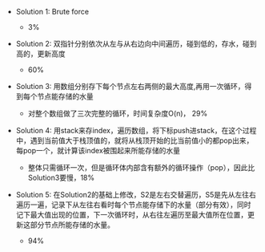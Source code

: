 - Solution 1: Brute force
  - 3%
  
- Solution 2: 双指针分别依次从左与从右边向中间遍历，碰到低的，存水，碰到高的，更新高度
  - 60%

- Solution 3: 用数组分别存下每个节点左右两侧的最大高度,再用一次循环，得到每个节点能存储的水量
  - 对整个数组做了三次完整的循环，时间复杂度O(n)， 29%
  
- Solution 4: 用stack来存index，遍历数组，将下标push进stack，在这个过程中，遇到当前值大于栈顶值的，就将从栈顶开始的比当前值小的都pop出来，每pop一个，就计算该index被围起来所能存储的水量
  - 整体只需循环一次，但是循环体内部含有额外的循环操作（pop），因此比Solution3要慢，18%

- Solution 5: 在Solution2的基础上修改，S2是左右交替遍历，S5是先从左往右遍历一遍，记录下从左往右看时每个节点能存储下的水量（部分有效），同时记下最大值出现的位置，下一次循环时，从右往左遍历至最大值所在位置，更新这部分节点所能存储的水量。
  - 94%
